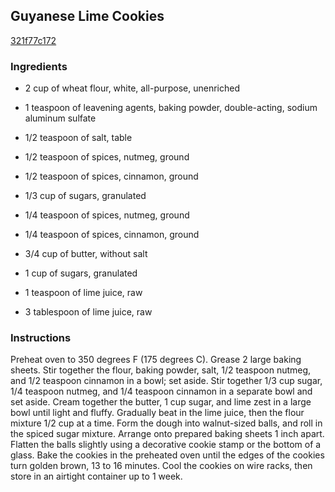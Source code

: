## Guyanese Lime Cookies

[321f77c172](http://allrecipes.com/recipe/guyanese-lime-cookies/)

### Ingredients

 - 2 cup of wheat flour, white, all-purpose, unenriched

 - 1 teaspoon of leavening agents, baking powder, double-acting, sodium aluminum sulfate

 - 1/2 teaspoon of salt, table

 - 1/2 teaspoon of spices, nutmeg, ground

 - 1/2 teaspoon of spices, cinnamon, ground

 - 1/3 cup of sugars, granulated

 - 1/4 teaspoon of spices, nutmeg, ground

 - 1/4 teaspoon of spices, cinnamon, ground

 - 3/4 cup of butter, without salt

 - 1 cup of sugars, granulated

 - 1 teaspoon of lime juice, raw

 - 3 tablespoon of lime juice, raw

### Instructions

Preheat oven to 350 degrees F (175 degrees C). Grease 2 large baking sheets. Stir together the flour, baking powder, salt, 1/2 teaspoon nutmeg, and 1/2 teaspoon cinnamon in a bowl; set aside. Stir together 1/3 cup sugar, 1/4 teaspoon nutmeg, and 1/4 teaspoon cinnamon in a separate bowl and set aside. Cream together the butter, 1 cup sugar, and lime zest in a large bowl until light and fluffy. Gradually beat in the lime juice, then the flour mixture 1/2 cup at a time. Form the dough into walnut-sized balls, and roll in the spiced sugar mixture. Arrange onto prepared baking sheets 1 inch apart. Flatten the balls slightly using a decorative cookie stamp or the bottom of a glass. Bake the cookies in the preheated oven until the edges of the cookies turn golden brown, 13 to 16 minutes. Cool the cookies on wire racks, then store in an airtight container up to 1 week.